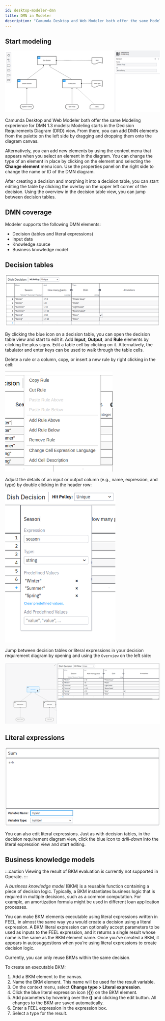```yaml
---
id: desktop-modeler-dmn
title: DMN in Modeler
description: "Camunda Desktop and Web Modeler both offer the same Modeling experience for DMN 1.3 models, with modeling starting in the Decision Requirements Diagram (DRD) view."
---
```


## Start modeling

![Start Modeling](assets/desktop-modeler-dmn/main.png)

Camunda Desktop and Web Modeler both offer the same Modeling experience for DMN 1.3 models: Modeling starts in the Decision Requirements Diagram (DRD) view. From there, you can add DMN elements from the palette on the left side by dragging and dropping them onto the diagram canvas.

Alternatively, you can add new elements by using the context menu that appears when you select an element in the diagram. You can change the type of an element in place by clicking on the element and selecting the **Change element** menu icon. Use the properties panel on the right side to change the name or ID of the DMN diagram.

After creating a decision and morphing it into a decision table, you can start editing the table by clicking the overlay on the upper left corner of the decision. Using the overview in the decision table view, you can jump between decision tables.

## DMN coverage

Modeler supports the following DMN elements:

- Decision (tables and literal expressions)
- Input data
- Knowledge source
- Business knowledge model

## Decision tables

![Decision Table](assets/desktop-modeler-dmn/decision-table.png)

By clicking the blue icon on a decision table, you can open the decision table view and start to edit it. Add **Input**, **Output**, and **Rule** elements by clicking the plus signs. Edit a table cell by clicking on it. Alternatively, the tabulator and enter keys can be used to walk through the table cells.

Delete a rule or a column, copy, or insert a new rule by right clicking in the cell:

![Delete or copy rules](assets/desktop-modeler-dmn/dmn-modeler-right-click.png)

Adjust the details of an input or output column (e.g., name, expression, and type) by double clicking in the header row:

![Change input or output column](assets/desktop-modeler-dmn/dmn-modeler-double-click.png)

Jump between decision tables or literal expressions in your decision requirement diagram by opening and using the `Overview` on the left side:

![Jump between decision tables](assets/desktop-modeler-dmn/dmn-modeler-toggle-overview.png)

## Literal expressions

![New DMN Literal Expression](assets/desktop-modeler-dmn/literal-expression.png)

You can also edit literal expressions. Just as with decision tables, in the decision requirement diagram view, click the blue icon to _drill-down_ into the literal expression view and start editing.

## Business knowledge models

:::caution
Viewing the result of BKM evaluation is currently not supported in Operate.
:::

A _business knowledge model_ (BKM) is a reusable function containing a piece of decision logic. Typically, a BKM instantiates business logic that is required in multiple decisions, such as a common computation. For example, an amortization formula might be used in different loan application processes.

You can make BKM elements executable using literal expressions written in FEEL, in almost the same way you would create a decision using a literal expression. A BKM literal expression can optionally accept parameters to be used as inputs to the FEEL expression, and it returns a single result whose name is the same as the BKM element name. Once you’ve created a BKM, it appears in autosuggestions when you’re using literal expressions to create decision logic.

Currently, you can only reuse BKMs within the same decision.

To create an executable BKM:

1. Add a BKM element to the canvas.
2. Name the BKM element. This name will be used for the result variable.
3. On the context menu, select **Change type > Literal expression**.
4. Click the blue literal expression icon (**{}**) on the BKM element.
5. Add parameters by hovering over the **()** and clicking the edit button. All changes to the BKM are saved automatically.
6. Enter a FEEL expression in the expression box.
7. Select a type for the result.
